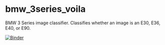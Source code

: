 # bmw_3series_voila
BMW 3 Series image classifier. 
Classifies whether an image is an E30, E36, E40, or E90.

[![Binder](https://mybinder.org/badge_logo.svg)](https://mybinder.org/v2/gh/liberty-rising/bmw_3series_voila/HEAD?labpath=%2Fvoila%2Frender%2FBMW_3_Series_Classifier.ipynb)
